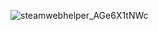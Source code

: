 ![steamwebhelper_AGe6X1tNWc](https://github.com/user-attachments/assets/85ea3c31-2a85-44e9-b1cd-fb34640455b3)

